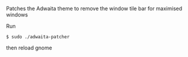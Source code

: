 Patches the Adwaita theme to remove the window tile bar for maximised windows

Run

    $ sudo ./adwaita-patcher

then reload gnome

